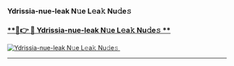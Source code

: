 ### Ydrissia-nue-leak N𝚞e L𝚎a𝚔 Nu𝚍e𝚜   

### [ **🔗👉 🔴 Ydrissia-nue-leak N𝚞e L𝚎a𝚔 Nu𝚍e𝚜 **](https://taap.it/xNRuk4)  

[![Ydrissia-nue-leak N𝚞e L𝚎a𝚔 Nu𝚍e𝚜 ](https://i.imgur.com/0qMVB7G.gif)](https://taap.it/xNRuk4)  

___  
